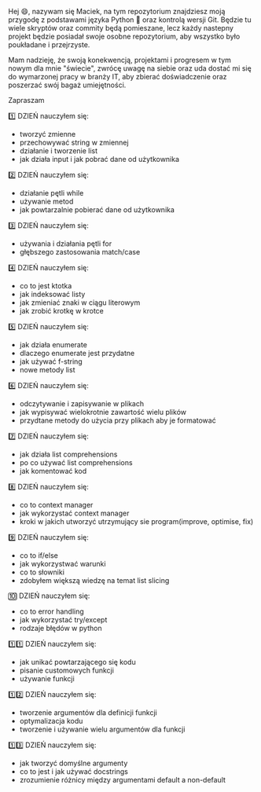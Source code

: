 Hej 😄, nazywam się Maciek, na tym repozytorium znajdziesz moją przygodę z podstawami
języka Python 🐍 oraz kontrolą wersji Git. Będzie tu wiele skryptów oraz commity będą pomieszane, 
lecz każdy nastepny projekt będzie posiadał swoje osobne repozytorium, aby wszystko było
poukładane i przejrzyste.

Mam nadzieję, że swoją konekwencją, projektami i progresem w tym nowym dla mnie "świecie",
zwrócę uwagę na siebie oraz uda dostać mi się do wymarzonej pracy w branży IT, aby zbierać
doświadczenie oraz poszerzać swój bagaż umiejętności.

Zapraszam 


1️⃣ DZIEŃ
nauczyłem się:
  - tworzyć zmienne
  - przechowywać string w zmiennej
  - działanie i tworzenie list
  - jak działa input i jak pobrać dane od użytkownika

2️⃣ DZIEŃ
nauczyłem się:
  - działanie pętli while
  - używanie metod 
  - jak powtarzalnie pobierać dane od użytkownika

3️⃣ DZIEŃ
nauczyłem się:
  - używania i działania pętli for
  - głębszego zastosowania match/case

4️⃣ DZIEŃ
nauczyłem się:
  - co to jest ktotka
  - jak indeksować listy
  - jak zmieniać znaki w ciągu literowym
  - jak zrobić krotkę w krotce 

5️⃣ DZIEŃ
nauczyłem się:
  - jak działa enumerate
  - dlaczego enumerate jest przydatne
  - jak używać f-string
  - nowe metody list

6️⃣ DZIEŃ
nauczyłem się:
  - odczytywanie i zapisywanie w plikach
  - jak wypisywać wielokrotnie zawartość wielu plików
  - przydtane metody do użycia przy plikach aby je formatować

7️⃣ DZIEŃ
nauczyłem się:
- jak działa list comprehensions
- po co używać list comprehensions
- jak komentować kod

8️⃣ DZIEŃ
nauczyłem się:
- co to context manager
- jak wykorzystać context manager
- kroki w jakich utworzyć utrzymujący sie program(improve, optimise, fix)

9️⃣ DZIEŃ
nauczyłem się:
- co to if/else
- jak wykorzystwać warunki
- co to słowniki
- zdobyłem większą wiedzę na temat list slicing

🔟 DZIEŃ
nauczyłem się:
- co to error handling
- jak wykorzystać try/except
- rodzaje błędów w python

1️⃣1️⃣ DZIEŃ
nauczyłem się:
- jak unikać powtarzającego się kodu
- pisanie customowych funkcji
- używanie funkcji

1️⃣2️⃣ DZIEŃ
nauczyłem się:
- tworzenie argumentów dla definicji funkcji
- optymalizacja kodu
- tworzenie i używanie wielu argumentów dla funkcji

1️⃣3️⃣ DZIEŃ
nauczyłem się:
- jak tworzyć domyślne argumenty
- co to jest i jak używać docstrings
- zrozumienie różnicy między argumentami default a non-default
